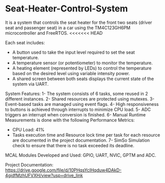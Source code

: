 # Seat-Heater-Control-System
It is a system that controls the seat heater for the front two seats (driver seat and passenger seat) in a car using the TM4C123GH6PM microcontroller and FreeRTOS.
<<<<<<< HEAD

Each seat includes:
- A button used to take the input level required to set the seat temperature.
- A temperature sensor (or potentiometer) to monitor the temperature.
- A heating element (represented by LEDs) to control the temperature based on the desired level using variable intensity power.
- A shared screen between both seats displays the current state of the system via UART.

System Features:
1- The system consists of 6 tasks, some reused in 2 different instances.
2- Shared resources are protected using mutexes.
3- Event-based tasks are managed using event flags.
4- High responsiveness to buttons is achieved through interrupts to minimize CPU load.
5- ADC triggers an interrupt when conversion is finished.
6- Manual Runtime
Measurements is done with the following Performance Metrics:
- CPU Load: 41%
- Tasks execution time and Resource lock time per task for each resource are documented in the project documentation.
7- SimSo Simulation check to ensure that there is no task exceeded its deadline.

MCAL Modules Developed and Used:
GPIO, UART, NVIC, GPTM and ADC.

Project Documentation: https://drive.google.com/file/d/10PHqsYcIHqduw4DAkD-4gidfMzhUFVXH/view?usp=drive_link
